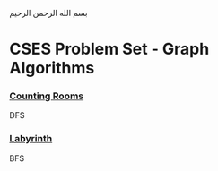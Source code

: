 بسم الله الرحمن الرحيم
<br />
# CSES Problem Set - Graph Algorithms
### [Counting Rooms](https://cses.fi/problemset/task/1192)
DFS
### [Labyrinth](https://cses.fi/problemset/task/1193)
BFS
